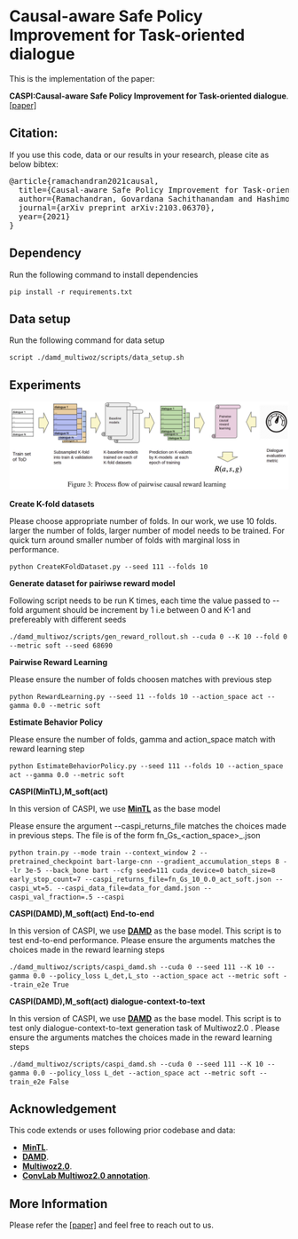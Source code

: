# Causal-aware Safe Policy Improvement for Task-oriented dialogue

This is the implementation of the paper:

**CASPI:Causal-aware Safe Policy Improvement for Task-oriented dialogue**. [[paper]](https://arxiv.org/abs/2103.06370)

## Citation:
If you use this code, data or our results in your research, please cite as below bibtex:
<pre>
@article{ramachandran2021causal,
  title={Causal-aware Safe Policy Improvement for Task-oriented dialogue},
  author={Ramachandran, Govardana Sachithanandam and Hashimoto, Kazuma and Xiong, Caiming},
  journal={arXiv preprint arXiv:2103.06370},
  year={2021}
}
</pre>


## Dependency
Run the following command to install dependencies
```console
pip install -r requirements.txt
```
## Data setup
Run the following command for data setup
```console
script ./damd_multiwoz/scripts/data_setup.sh
```

## Experiments
![Pairwise Causal Reward Learning](figures/pairwise_causal_reward_learning.png)

**Create K-fold datasets**

Please choose appropriate number of folds. In our work, we use 10 folds. larger the number of folds, larger number of model needs to be trained. For quick turn around smaller number of folds with marginal loss in performance.
```console
python CreateKFoldDataset.py --seed 111 --folds 10
```
**Generate dataset for pairiwse reward model**

Following script needs to be run K times, each time the value passed to --fold argument should be increment by 1 i.e between 0 and K-1 and prefereably with different seeds
```console
./damd_multiwoz/scripts/gen_reward_rollout.sh --cuda 0 --K 10 --fold 0 --metric soft --seed 68690
```

**Pairwise Reward Learning**

Please ensure the number of folds choosen matches with previous step 
```console
python RewardLearning.py --seed 11 --folds 10 --action_space act --gamma 0.0 --metric soft
```

**Estimate Behavior Policy**

Please ensure the number of folds, gamma and action_space match with reward learning step 
```console
python EstimateBehaviorPolicy.py --seed 111 --folds 10 --action_space act --gamma 0.0 --metric soft
```
**CASPI(MinTL),M_soft(act)**

In this version of CASPI, we use [**MinTL**](https://github.com/zlinao/MinTL) as the base model

Please ensure the argument --caspi_returns_file matches the choices made in previous steps. The file is of the form fn_Gs_<folds>_<gamma>_<action_space>_<metric>.json

```console
python train.py --mode train --context_window 2 --pretrained_checkpoint bart-large-cnn --gradient_accumulation_steps 8 --lr 3e-5 --back_bone bart --cfg seed=111 cuda_device=0 batch_size=8 early_stop_count=7 --caspi_returns_file=fn_Gs_10_0.0_act_soft.json --caspi_wt=5. --caspi_data_file=data_for_damd.json --caspi_val_fraction=.5 --caspi 
```
**CASPI(DAMD),M_soft(act) End-to-end**


In this version of CASPI, we use [**DAMD**](https://gitlab.com/ucdavisnlp/damd-multiwoz) as the base model. This script is to test end-to-end performance. Please ensure the arguments matches the choices made in the reward learning steps
    
```console
./damd_multiwoz/scripts/caspi_damd.sh --cuda 0 --seed 111 --K 10 --gamma 0.0 --policy_loss L_det,L_sto --action_space act --metric soft --train_e2e True
```
    
**CASPI(DAMD),M_soft(act) dialogue-context-to-text**
    
In this version of CASPI, we use [**DAMD**](https://gitlab.com/ucdavisnlp/damd-multiwoz) as the base model. This script is to test only dialogue-context-to-text generation task of Multiwoz2.0 . Please ensure the arguments matches the choices made in the reward learning steps
    
```console
./damd_multiwoz/scripts/caspi_damd.sh --cuda 0 --seed 111 --K 10 --gamma 0.0 --policy_loss L_det --action_space act --metric soft --train_e2e False
```
## Acknowledgement
This code extends or uses following prior codebase and data:
* [**MinTL**](https://github.com/zlinao/MinTL).
* [**DAMD**](https://gitlab.com/ucdavisnlp/damd-multiwoz).
* [**Multiwoz2.0**](https://github.com/budzianowski/multiwoz).
* [**ConvLab Multiwoz2.0 annotation**](https://github.com/ConvLab/ConvLab/tree/master/data/multiwoz/annotation).

## More Information
Please refer the [[paper]](https://arxiv.org/abs/2103.06370) and feel free to reach out to us.

